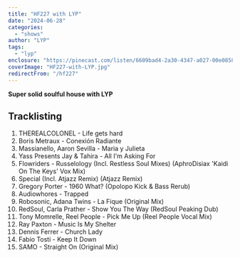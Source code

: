 ```yaml
---
title: "HF227 with LYP"
date: "2024-06-28"
categories:
  - "shows"
author: "LYP"
tags:
  - "lyp"
enclosure: "https://pinecast.com/listen/6609bad4-2a30-4347-a027-00e0858d6c50.mp3 81MB audio/mpeg"
coverImage: "HF227-with-LYP.jpg"
redirectFrom: "/hf227"
---
```


**Super solid soulful house with LYP**

## Tracklisting

1. THEREALCOLONEL - Life gets hard
2. Boris Metraux - Conexión Radiante
3.  Massianello, Aaron Sevilla - Maria y Julieta
4. Yass Presents Jay & Tahira - All I'm Asking For
5. Flowriders - Russelology (Incl. Restless Soul Mixes) (AphroDisiax 'Kaidi On The Keys' Vox Mix)
6. Special (Incl. Atjazz Remix) (Atjazz Remix)
7. Gregory Porter - 1960 What? (Opolopo Kick & Bass Rerub)
8. Audiowhores - Trapped
9. Robosonic, Adana Twins - La Fique (Original Mix)
10. RedSoul, Carla Prather - Show You The Way (RedSoul Peaking Dub)
11. Tony Momrelle, Reel People - Pick Me Up (Reel People Vocal Mix)
12. Ray Paxton - Music Is My Shelter
13. Dennis Ferrer - Church Lady
14. Fabio Tosti - Keep It Down
15. SAMO - Straight On (Original Mix)
